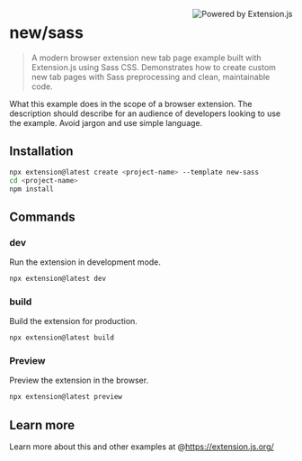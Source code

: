 <a href="https://extension.js.org" target="_blank"><img src="https://img.shields.io/badge/Powered%20by%20%7C%20Extension.js-0971fe" alt="Powered by Extension.js" align="right" /></a>

# new/sass

> A modern browser extension new tab page example built with Extension.js using Sass CSS. Demonstrates how to create custom new tab pages with Sass preprocessing and clean, maintainable code.

What this example does in the scope of a browser extension. The description should
describe for an audience of developers looking to use the example. Avoid jargon and
use simple language.

## Installation

```bash
npx extension@latest create <project-name> --template new-sass
cd <project-name>
npm install
```

## Commands

### dev

Run the extension in development mode.

```bash
npx extension@latest dev
```

### build

Build the extension for production.

```bash
npx extension@latest build
```

### Preview

Preview the extension in the browser.

```bash
npx extension@latest preview
```

## Learn more

Learn more about this and other examples at @https://extension.js.org/
